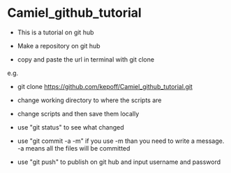 # Camiel_github_tutorial
- This is a tutorial on git hub 

- Make a repository on git hub

- copy and paste the url in terminal with
git clone 

e.g.

- git clone https://github.com/kepoff/Camiel_github_tutorial.git

- change working directory to where the scripts are

- change scripts and then save them locally

- use "git status" to see what changed

- use "git commit -a -m" if you use -m than you need to write a message. -a means all the files will be committed 

- use "git push" to publish on git hub and input username and password

 
